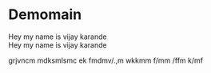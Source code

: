 # Demomain

Hey my name is vijay karande
<br/>
Hey my name is vijay karande
<br/>

grjvncm mdksmlsmc ek fmdmv/.,m wkkmm f/mm  /ffm k/mf
